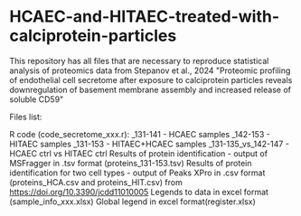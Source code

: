 # HCAEC-and-HITAEC-treated-with-calciprotein-particles
This repository has all files that are necessary to reproduce statistical analysis of proteomics data from  Stepanov et al., 2024 "Proteomic profiling of endothelial cell secretome after exposure to calciprotein particles reveals downregulation of basement membrane assembly and increased release of soluble CD59"

Files list:

R code (code_secretome_xxx.r):
   _131-141 - HCAEC samples
   _142-153 - HITAEC samples
   _131-153 - HITAEC+HCAEC samples
   _131-135_vs_142-147 - HCAEC ctrl vs HITAEC ctrl
Results of protein identification - output of MSFragger in .tsv format (proteins_131-153.tsv)
Results of protein identification for two cell types - output of Peaks XPro in .csv format (proteins_HCA.csv and proteins_HIT.csv) from https://doi.org/10.3390/jcdd11010005
Legends to data in excel format (sample_info_xxx.xlsx)
Global legend in excel format(register.xlsx)
